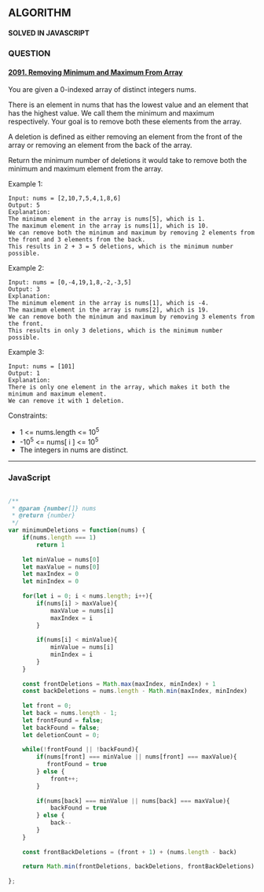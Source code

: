 ## ALGORITHM

#### SOLVED IN JAVASCRIPT
### QUESTION

#### [2091. Removing Minimum and Maximum From Array](https://leetcode.com/problems/removing-minimum-and-maximum-from-array/)

You are given a 0-indexed array of distinct integers nums.

There is an element in nums that has the lowest value and an element that has the highest value. We call them the minimum and maximum respectively. Your goal is to remove both these elements from the array.

A deletion is defined as either removing an element from the front of the array or removing an element from the back of the array.

Return the minimum number of deletions it would take to remove both the minimum and maximum element from the array.

Example 1:

```
Input: nums = [2,10,7,5,4,1,8,6]
Output: 5
Explanation: 
The minimum element in the array is nums[5], which is 1.
The maximum element in the array is nums[1], which is 10.
We can remove both the minimum and maximum by removing 2 elements from the front and 3 elements from the back.
This results in 2 + 3 = 5 deletions, which is the minimum number possible.
```

Example 2:

```
Input: nums = [0,-4,19,1,8,-2,-3,5]
Output: 3
Explanation: 
The minimum element in the array is nums[1], which is -4.
The maximum element in the array is nums[2], which is 19.
We can remove both the minimum and maximum by removing 3 elements from the front.
This results in only 3 deletions, which is the minimum number possible.
```

Example 3:

```
Input: nums = [101]
Output: 1
Explanation:  
There is only one element in the array, which makes it both the minimum and maximum element.
We can remove it with 1 deletion.
```

Constraints:

* 1 <= nums.length <= 10<sup>5</sup>
* -10<sup>5</sup> <= nums[ i ] <= 10<sup>5</sup>
* The integers in nums are distinct.


-----

### JavaScript

```js

/**
 * @param {number[]} nums
 * @return {number}
 */
var minimumDeletions = function(nums) {
    if(nums.length === 1)
        return 1
    
    let minValue = nums[0]
    let maxValue = nums[0]
    let maxIndex = 0
    let minIndex = 0
    
    for(let i = 0; i < nums.length; i++){
        if(nums[i] > maxValue){
            maxValue = nums[i]
            maxIndex = i
        }
        
        if(nums[i] < minValue){
            minValue = nums[i]
            minIndex = i
        }
    }
    
    const frontDeletions = Math.max(maxIndex, minIndex) + 1
    const backDeletions = nums.length - Math.min(maxIndex, minIndex)
    
    let front = 0;
    let back = nums.length - 1;
    let frontFound = false;
    let backFound = false;
    let deletionCount = 0;
    
    while(!frontFound || !backFound){
        if(nums[front] === minValue || nums[front] === maxValue){
           frontFound = true
        } else {
            front++;
        }
        
        if(nums[back] === minValue || nums[back] === maxValue){
            backFound = true
        } else {
            back--
        }
    }
    
    const frontBackDeletions = (front + 1) + (nums.length - back)
    
    return Math.min(frontDeletions, backDeletions, frontBackDeletions)
    
};

```

